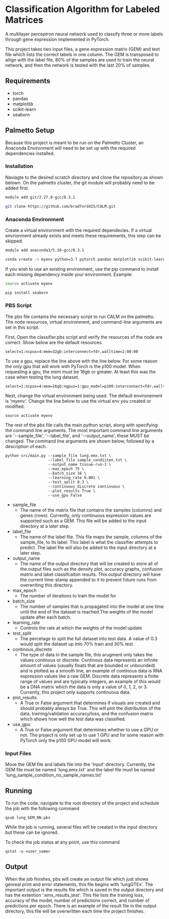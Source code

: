 # Classification Algorithm for Labeled Matrices
A multilayer perceptron neural network used to classify three or more labels through gene expression implemented in PyTorch. 

This project takes two input files, a gene expression matrix (GEM) and text file which lists the correct labels in one column. The GEM is transposed to allign with the label file, 80% of the samples are used to train the neural network, and then the network is tested with the last 20% of samples.

## Requirements
- torch
- pandas
- matplotlib
- scikit-learn
- seaborn

## Palmetto Setup
Because this project is meant to be run on the Palmetto Cluster, an Anaconda Environment will need to be set up with the required dependencies installed.

### Installation
Naviagte to the desired scratch directory and clone the repository as shown belown. On the palmetto cluster, the git module will probably need to be added first.

```bash
module add git/2.27.0-gcc/8.3.1

git clone https://github.com/bradford415/CALM.git
```

### Anaconda Environment
Create a virtual environment with the required dependecies. If a virtual envrionment already exists and meets these requirements, this step can be skipped.
```bash
module add anaconda3/5.10-gcc/8.3.1

conda create -n myenv python=3.7 pytorch pandas matplotlib scikit-learn seaborn
```
If you wish to use an existing environment, use the pip command to install each missing dependency inside your environment. Example:
```bash
source activate myenv

pip install seaborn
```

### PBS Script
The pbs file contains the necessary script to run CALM on the palmetto. The node resources, virtual environment, and command-line arguments are set in this script.

First, Open the classifier.pbs script and verify the resources of the node are correct. Show below are the default resources. 
```
select=1:ncpus=4:mem=32gb:interconnect=fdr,walltime=2:00:00
```
To use a gpu, replace the line above with the line below. For some reason the only gpu that will work with PyTorch is the p100 model. When requesting a gpu, the mem must be 16gb or greater. At least this was the case when testing the lung dataset.
```
select=1:ncpus=4:mem=16gb:ngpus=1:gpu_model=p100:interconnect=fdr,walltime=2:00:00
```

Next, change the virtual environment being used. The default environement is 'myenv'. Change the line below to use the virtual env you created or modified.
```
source activate myenv
```
The rest of the pbs file calls the main python script, along with specifying the command line arguments. The most important command line arguments are '--sample_file', '--label_file', and '--output_name', these MUST be changed. The command line arguments are shown below, followed by a description of each.
```
python src/main.py --sample_file lung.emx.txt \
                   --label_file sample_condiiton.txt \
                   --output_name tissue-run-1 \ 
                   --max_epoch 75 \
                   --batch_size 16 \
                   --learning_rate 0.001 \
                   --test_split 0.3 \
                   --continuous_discrete continuous \
                   --plot_results True \
                   --use_gpu False
```
- sample_file 
  - The name of the matrix file that contains the samples (columns) and genes (rows). Currently, only continuous expression values are supported such as a GEM. This file will be added to the input directory at a later step.
- label_file
  - The name of the label file. This file maps the sample, columns of the sample_file, to its label. This label is what the classifier attempts to predict. The label file will also be added to the input directory at a later step. 
- output_name
  - The name of the output directory that will be created to store all of the output files such as the density plot, accuracy graphs, confusion matrix and label classifcaiton results. This output directory will have the current time-stamp appended to it to prevent future runs from overwriting this directory.
- max_epoch
  - The number of iterations to train the model for
- batch_size
  - The number of samples that is propagated into the model at one time until the end of the dataset is reached.The weights of the model update after each batch. 
- learning_rate
  - Controls the rate at which the weights of the model update
- test_split
  - The percetage to split the full dataset into test data. A value of 0.3 would split the dataset up into 70% train and 30% test.  
- continous_discrete
  - The type of data in the sample file, this arugment only takes the values continous or discrete. Continous data represents an infinite amount of values (usually floats that are bounded or unbounded) and is plotted as a smooth line, an example of continous data is RNA expression values like a raw GEM. Discrete data represents a finite range of values and are typically integers, an example of this would be a DNA matrix which the data is only a value of 0, 1, 2, or 3. Currently, this project only supports continuous data.
- plot_results
  - A True or False argument that determines if visuals are created and should probably always be True. This will plot the distribution of the data, training/validation accuracy/loss, and the confusion matrix which shows how well the test data was classified. 
- use_gpu
  - A True or False argument that determines whether to use a GPU or not. The project is only set up to use 1 GPU and for some reason with PyTorch only the p100 GPU model will work. 

### Input Files
Move the GEM file and labels file into the 'input' directory. Currently, the GEM file must be named 'lung.emx.txt' and the label file must be named 'lung_sample_condition_no_sample_names.txt'

## Running
To run the code, navigate to the root directory of the project and schedule the job with the following command
```
qsub lung_GEM_NN.pbs
```
While the job is running, several files will be created in the input directory but these can be ignored. 

To check the job status at any point, use this command
```
qstat -u <user_name>
```

## Output
When the job finishes, pbs will create an output file which just shows genreal print and error statements, this file begins with 'lungGTEx'. The important output is the results file which is saved in the output directory and has the extention '.emx_results_test'. This file lists the training loss, accuracy of the model, number of predictions correct, and number of predictions per epoch. There is an example of the result file in the output directory, this file will be overwritten each time the project finishes.

